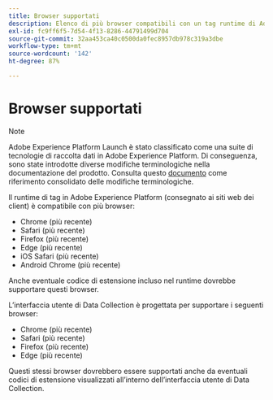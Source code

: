 ```yaml
---
title: Browser supportati
description: Elenco di più browser compatibili con un tag runtime di Adobe Experience Platform.
exl-id: fc9ff6f5-7d54-4f13-8286-44791499d704
source-git-commit: 32aa453ca40c0500da0fec8957db978c319a3dbe
workflow-type: tm+mt
source-wordcount: '142'
ht-degree: 87%

---
```


# Browser supportati

>[!NOTE]
>
>Adobe Experience Platform Launch è stato classificato come una suite di tecnologie di raccolta dati in Adobe Experience Platform. Di conseguenza, sono state introdotte diverse modifiche terminologiche nella documentazione del prodotto. Consulta questo [documento](../term-updates.md) come riferimento consolidato delle modifiche terminologiche.

Il runtime di tag in Adobe Experience Platform (consegnato ai siti web dei client) è compatibile con più browser:

- Chrome (più recente)
- Safari (più recente)
- Firefox (più recente)
- Edge (più recente)
- iOS Safari (più recente)
- Android Chrome (più recente)

Anche eventuale codice di estensione incluso nel runtime dovrebbe supportare questi browser.

L’interfaccia utente di Data Collection è progettata per supportare i seguenti browser:

- Chrome (più recente)
- Safari (più recente)
- Firefox (più recente)
- Edge (più recente)

Questi stessi browser dovrebbero essere supportati anche da eventuali codici di estensione visualizzati all’interno dell’interfaccia utente di Data Collection.
